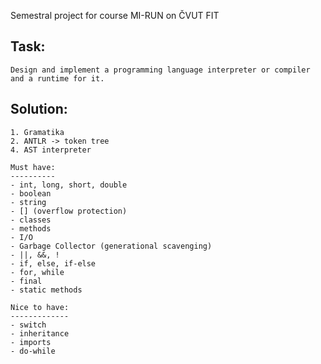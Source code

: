 Semestral project for course MI-RUN on ČVUT FIT

Task:
-----
    Design and implement a programming language interpreter or compiler and a runtime for it.

Solution:
---------
    1. Gramatika
    2. ANTLR -> token tree
    4. AST interpreter

    Must have:
    ----------
    - int, long, short, double
    - boolean
    - string
    - [] (overflow protection)
    - classes
    - methods
    - I/O
    - Garbage Collector (generational scavenging)
    - ||, &&, !
    - if, else, if-else
    - for, while
    - final
    - static methods

    Nice to have:
    -------------
    - switch
    - inheritance
    - imports
    - do-while
